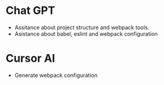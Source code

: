 # Chat GPT
- Assitance about project structure and webpack tools.
- Asistance about babel, eslint and webpack configuration

# Cursor AI
- Generate webpack configuration